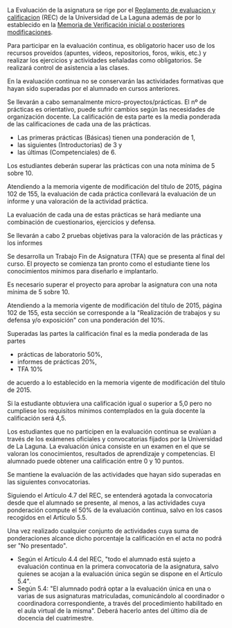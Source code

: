 La Evaluación de la asignatura se rige por el [Reglamento de evaluacion y calificacion](https://www.ull.es/portal/normativa/estudiantes/) (REC) de la Universidad de La Laguna además de por lo establecido en la [Memoria de Verificación inicial o posteriores modificaciones](https://www.ull.es/grados/ingenieria-informatica/calidad-y-resultados/documentacion-de-evaluacion-del-titulo/#verificacion-modificacion). 


Para participar en la evaluación continua, es obligatorio hacer uso de los recursos proveídos (apuntes, vídeos, repositorios, foros, wikis, etc.) y realizar los ejercicios y actividades señaladas como obligatorios. Se realizará control de asistencia a las clases.

En la evaluación continua no se conservarán las actividades formativas que hayan sido superadas por el alumnado en cursos anteriores.

Se llevarán a cabo semanalmente  micro-proyectos/prácticas. 
El nº de prácticas es  orientativo, puede sufrir cambios según las necesidades de organización docente. 
La calificación de esta parte es la media ponderada de las calificaciones de cada una de las prácticas. 

- Las primeras prácticas (Básicas) tienen una ponderación de 1, 
- las  siguientes (Introductorias) de 3 y 
- las últimas (Competenciales) de 6. 

Los estudiantes deberán superar las prácticas con una nota mínima de 5 sobre 10. 

Atendiendo a la memoria vigente de modificación del título de 2015, página 102 de 155, la evaluación de cada práctica conllevará la evaluación de un informe y una valoración de la actividad práctica.  

La evaluación de cada una de estas prácticas se hará mediante una combinación de cuestionarios, ejercicios  y defensa.

Se llevarán a cabo 2 pruebas objetivas para la valoración de las prácticas y los informes

Se desarrolla un Trabajo Fin de Asignatura (TFA) que se presenta al final del curso. El proyecto se comienza tan pronto como el estudiante tiene los conocimientos mínimos para diseñarlo e implantarlo. 

Es necesario superar el proyecto para aprobar la asignatura con una nota mínima de 5 sobre 10.  

Atendiendo a la memoria vigente de modificación del título de 2015, página 102 de 155, esta sección se corresponde a la "Realización de trabajos y su defensa y/o exposición" con una ponderación del 10%.  

Superadas las partes  la calificación final es la media ponderada de las partes

- prácticas de laboratorio 50%,  
- informes de prácticas 20%, 
- TFA 10%

de acuerdo a lo establecido en la memoria vigente de modificación del título de 2015. 

Si la estudiante obtuviera una calificación igual o superior a 5,0 pero no cumpliese los requisitos mínimos contemplados en la guía docente la calificación será 4,5.

Los estudiantes que no participen en la evaluación continua se evalúan a través de los exámenes oficiales y convocatorias fijados por la Universidad de La Laguna. La evaluación única consiste en un examen en el que se valoran los conocimientos, resultados de aprendizaje  y competencias. El alumnado puede obtener una calificación entre 0 y  10 puntos.

Se mantiene la evaluación de las actividades que hayan sido superadas en las siguientes convocatorias. 

Siguiendo  el Artículo 4.7 del REC, se entenderá agotada la convocatoria desde que el alumnado se presente, al menos, a las actividades cuya ponderación compute el 50% de la evaluación continua, salvo en los casos recogidos en el Artículo 5.5.  

Una vez realizado cualquier conjunto de actividades cuya suma de ponderaciones alcance dicho porcentaje  la calificación en el acta no podrá ser "No presentado".

- Según el Artículo 4.4 del REC, "todo el alumnado está sujeto a evaluación continua en la primera convocatoria de la asignatura, salvo quienes se acojan a la evaluación única según se dispone en el Artículo 5.4". 
- Según 5.4: "El alumnado podrá optar a la evaluación única en una o varias de sus asignaturas matriculadas, comunicándolo al coordinador o coordinadora correspondiente, a través del procedimiento habilitado en el aula virtual de la misma". Deberá hacerlo antes del último día de docencia del cuatrimestre.